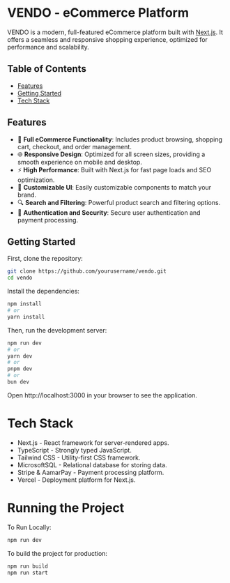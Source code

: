 # VENDO - eCommerce Platform

VENDO is a modern, full-featured eCommerce platform built with [Next.js](https://nextjs.org/). It offers a seamless and responsive shopping experience, optimized for performance and scalability.

## Table of Contents
- [Features](#features)
- [Getting Started](#getting-started)
- [Tech Stack](#tech-stack)

## Features

- 🛒 **Full eCommerce Functionality**: Includes product browsing, shopping cart, checkout, and order management.
- 🌐 **Responsive Design**: Optimized for all screen sizes, providing a smooth experience on mobile and desktop.
- ⚡ **High Performance**: Built with Next.js for fast page loads and SEO optimization.
- 🎨 **Customizable UI**: Easily customizable components to match your brand.
- 🔍 **Search and Filtering**: Powerful product search and filtering options.
- 🔐 **Authentication and Security**: Secure user authentication and payment processing.

## Getting Started

First, clone the repository:

```bash
git clone https://github.com/yourusername/vendo.git
cd vendo
```

Install the dependencies:

```bash
npm install
# or
yarn install
```

Then, run the development server:

```bash
npm run dev
# or
yarn dev
# or
pnpm dev
# or
bun dev
```

Open http://localhost:3000 in your browser to see the application.

# Tech Stack
- Next.js - React framework for server-rendered apps.
- TypeScript - Strongly typed JavaScript.
- Tailwind CSS - Utility-first CSS framework.
- MicrosoftSQL - Relational database for storing data.
- Stripe & AamarPay - Payment processing platform.
- Vercel - Deployment platform for Next.js.

# Running the Project

To Run Locally:
```bash
npm run dev
```

To build the project for production:
```bash
npm run build
npm run start

```
